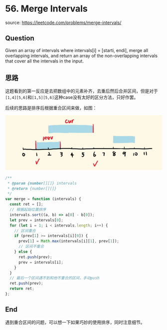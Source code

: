 # 56. Merge Intervals

source: <https://leetcode.com/problems/merge-intervals/>

## Question

Given an array of intervals where intervals[i] = [starti, endi], merge all overlapping intervals, and return an array of the non-overlapping intervals that cover all the intervals in the input.

## 思路

这题看到的第一反应是去把数组中的元素补齐，去重后然后合并区间，但是对于`[1,4][5,6]`和`[1,5][5,6]`这种case没有太好的区分方法，只好作罢。

后续的思路是排序后根据重合区间来做，如图：

<img src="../../assets/56.png" />

```js
/**
 * @param {number[][]} intervals
 * @return {number[][]}
 */
var merge = function (intervals) {
  const ret = [];
  // 根据起始位置排序
  intervals.sort((a, b) => a[0] - b[0]);
  let prev = intervals[0];
  for (let i = 1; i < intervals.length; i++) {
    // 区间重合
    if (prev[1] >= intervals[i][0]) {
      prev[1] = Math.max(intervals[i][1], prev[1]);
      // 区间不重合
    } else {
      ret.push(prev);
      prev = intervals[i];
    }
  }
  // 最后一个区间遇不到和他不重合的区间，手动push
  ret.push(prev);
  return ret;
};
```

## End

遇到重合区间的问题，可以想一下如果巧妙的使用排序，同时注意细节。
